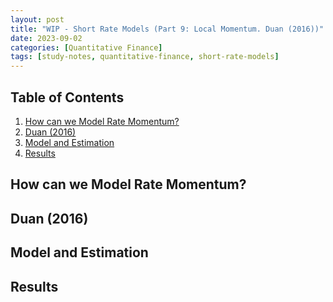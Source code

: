 ```yaml
---
layout: post
title: "WIP - Short Rate Models (Part 9: Local Momentum. Duan (2016))"
date: 2023-09-02
categories: [Quantitative Finance]
tags: [study-notes, quantitative-finance, short-rate-models]
---
```


<script type="text/javascript" src="https://cdn.mathjax.org/mathjax/latest/MathJax.js?config=default"></script>


## Table of Contents

1. [How can we Model Rate Momentum?](#how-can-we-model-rate-momentum)
2. [Duan (2016)](#duan-2016)
3. [Model and Estimation](#model-and-estimation)
4. [Results](#results)

## How can we Model Rate Momentum?

## Duan (2016)

## Model and Estimation

## Results